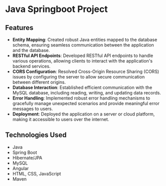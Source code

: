 # Java Springboot Project

## Features
- **Entity Mapping**: Created robust Java entities mapped to the database schema, ensuring seamless communication between the application and the database.
- **RESTful API Endpoints**: Developed RESTful API endpoints to handle various operations, allowing clients to interact with the application's backend services.
- **CORS Configuration**: Resolved Cross-Origin Resource Sharing (CORS) issues by configuring the server to allow secure communication between different origins.
- **Database Interaction**: Established efficient communication with the MySQL database, including reading, writing, and updating data records.
- **Error Handling**: Implemented robust error handling mechanisms to gracefully manage unexpected scenarios and provide meaningful error messages to users.
- **Deployment**: Deployed the application on a server or cloud platform, making it accessible to users over the internet.

## Technologies Used

- Java
- Spring Boot
- Hibernate/JPA
- MySQL
- Angular 
- HTML, CSS, JavaScript
- Maven 

